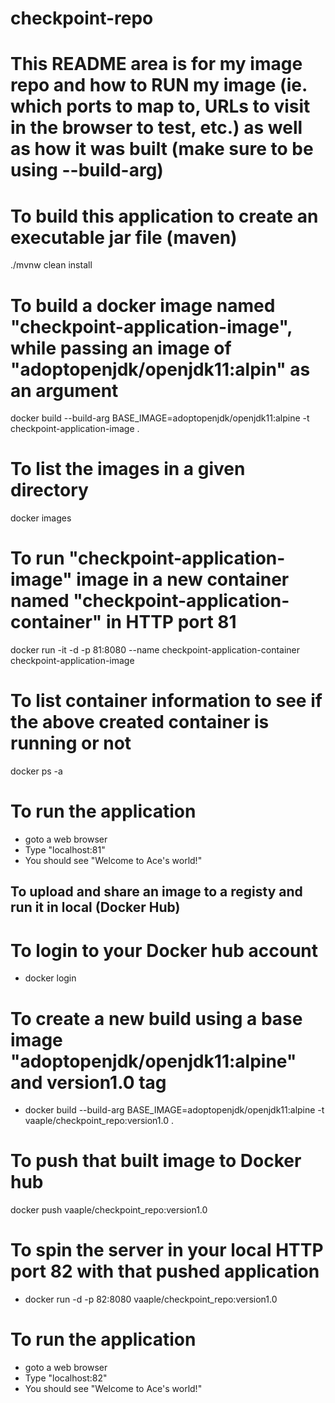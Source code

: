 # checkpoint-repo
# This README area is for my image repo and how to RUN my image (ie. which ports to map to, URLs to visit in the browser to test, etc.) as well as how it was built (make sure to be using --build-arg)

# To build this application to create an executable jar file (maven)
./mvnw clean install

# To build a docker image named "checkpoint-application-image", while passing an image of "adoptopenjdk/openjdk11:alpin" as an argument
docker build --build-arg BASE_IMAGE=adoptopenjdk/openjdk11:alpine -t checkpoint-application-image .

# To list the images in a given directory
docker images

# To run "checkpoint-application-image" image in a new container named "checkpoint-application-container" in HTTP port 81
docker run -it -d -p 81:8080 --name checkpoint-application-container checkpoint-application-image

# To list container information to see if the above created container is running or not
docker ps -a

# To run the application
- goto a web browser
- Type "localhost:81"
- You should see "Welcome to Ace's world!"


## To upload and share an image to a registy and run it in local (Docker Hub)
# To login to your Docker hub account
- docker login

# To create a new build using a base image "adoptopenjdk/openjdk11:alpine" and version1.0 tag
- docker build --build-arg BASE_IMAGE=adoptopenjdk/openjdk11:alpine -t vaaple/checkpoint_repo:version1.0 .

# To push that built image to Docker hub 
docker push vaaple/checkpoint_repo:version1.0

# To spin the server in your local HTTP port 82 with that pushed application
- docker run -d -p 82:8080 vaaple/checkpoint_repo:version1.0

# To run the application
- goto a web browser
- Type "localhost:82"
- You should see "Welcome to Ace's world!"





